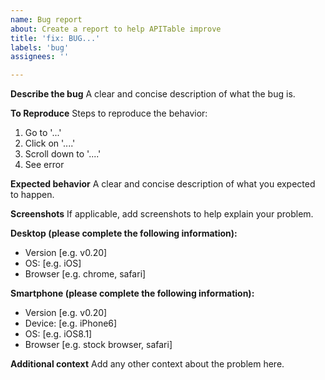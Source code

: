 ```yaml
---
name: Bug report
about: Create a report to help APITable improve
title: 'fix: BUG...'
labels: 'bug'
assignees: ''

---
```


**Describe the bug**
A clear and concise description of what the bug is.

**To Reproduce**
Steps to reproduce the behavior:
1. Go to '...'
2. Click on '....'
3. Scroll down to '....'
4. See error

**Expected behavior**
A clear and concise description of what you expected to happen.

**Screenshots**
If applicable, add screenshots to help explain your problem.

**Desktop (please complete the following information):**
 - Version [e.g. v0.20]
 - OS: [e.g. iOS]
 - Browser [e.g. chrome, safari]

**Smartphone (please complete the following information):**
 - Version [e.g. v0.20]
 - Device: [e.g. iPhone6]
 - OS: [e.g. iOS8.1]
 - Browser [e.g. stock browser, safari]

**Additional context**
Add any other context about the problem here.

